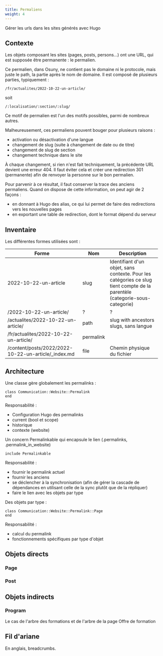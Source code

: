 ```yaml
---
title: Permaliens
weight: 4
---
```


Gérer les urls dans les sites générés avec Hugo

## Contexte

Les objets composant les sites (pages, posts, persons...) ont une URL, qui est supposée être permanente : le permalien.

Ce permalien, dans Osuny, ne contient pas le domaine ni le protocole, mais juste le path, la partie après le nom de domaine. 
Il est composé de plusieurs parties, typiquement :

```
/fr/actualites/2022-10-22-un-article/
```
soit
```
/:localisation/:section/:slug/
```

Ce motif de permalien est l'un des motifs possibles, parmi de nombreux autres.

Malheureusement, ces permaliens pouvent bouger pour plusieurs raisons :
- activation ou désactivation d'une langue
- changement de slug (suite à changement de date ou de titre)
- changement de slug de section
- changement technique dans le site

À chaque changement, si rien n'est fait techniquement, la précédente URL devient une erreur 404. Il faut éviter cela et créer une redirection 301 (permanente) afin de renvoyer la personne sur le bon permalien.

Pour parvenir à ce résultat, il faut conserver la trace des anciens permaliens. Quand on dispose de cette information, on peut agir de 2 façons :
- en donnant à Hugo des alias, ce qui lui permet de faire des redirections vers les nouvelles pages
- en exportant une table de redirection, dont le format dépend du serveur

## Inventaire

Les différentes formes utilisées sont :

| Forme | Nom | Description |
| - | - | - |
| 2022-10-22-un-article | slug | Identifiant d'un objet, sans contexte. Pour les catégories ce slug tient compte de la parentèle (categorie-sous-categorie) |
| /2022-10-22-un-article/ | ? | ? |
| /actualites/2022-10-22-un-article/ | path | slug with ancestors slugs, sans langue |
| /fr/actualites/2022-10-22-un-article/ | permalink |
| /content/posts/2022/2022-10-22-un-article/_index.md | file | Chemin physique du fichier |

## Architecture

Une classe gère globalement les permalinks :
```
class Communication::Website::Permalink
end
```

Responsabilité :
- Configuration Hugo des permalinks
- current (bool et scope)
- historique
- contexte (website)

Un concern Permalinkable qui encapsule le lien (.permalinks, .permalink_in_website)
```
include Permalinkable
```
Responsabilité :
- fournir le permalink actuel
- fournir les anciens
- se déclencher à la synchronisation (afin de gérer la cascade de dépendances en utilisant celle de la sync plutôt que de la répliquer)
- faire le lien avec les objets par type

Des objets par type :
```
class Communication::Website::Permalink::Page
end
```
Responsabilité :
- calcul du permalink
- fonctionnements spécifiques par type d'objet

## Objets directs

### Page

### Post

## Objets indirects

### Program

Le cas de l'arbre des formations et de l'arbre de la page Offre de formation

## Fil d'ariane

En anglais, breadcrumbs.
